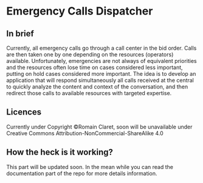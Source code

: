 # Emergency Calls Dispatcher

## In brief

Currently, all emergency calls go through a call center in the bid order. Calls are then taken one by one depending on the resources (operators) available. Unfortunately, emergencies are not always of equivalent priorities and the resources often lose time on cases considered less important, putting on hold cases considered more important. The idea is to develop an application that will respond simultaneously all calls received at the central to quickly analyze the content and context of the conversation, and then redirect those calls to available resources with targeted expertise.

## Licences

Currently under Copyright ©Romain Claret, soon will be unavailable under Creative Commons Attribution-NonCommercial-ShareAlike 4.0 

## How the heck is it working?

This part will be updated soon. In the mean while you can read the documentation part of the repo for more details information.
